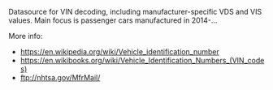 Datasource for VIN decoding, including manufacturer-specific VDS and VIS values. Main focus is passenger cars manufactured in 2014-...

More info:
* https://en.wikipedia.org/wiki/Vehicle_identification_number
* https://en.wikibooks.org/wiki/Vehicle_Identification_Numbers_(VIN_codes)
* ftp://nhtsa.gov/MfrMail/
